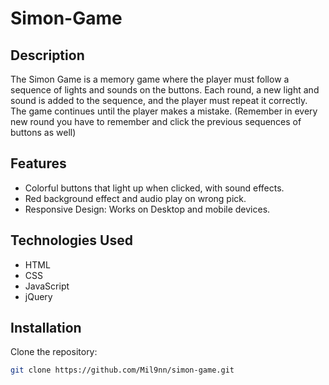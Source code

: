 # Simon-Game

## Description
The Simon Game is a memory game where the player must follow a sequence of lights and sounds on the buttons. Each round, a new light and sound is added to the sequence, and the player must repeat it correctly. The game continues until the player makes a mistake. (Remember in every new round you have to remember and click the previous sequences of buttons as well)

## Features
- Colorful buttons that light up when clicked, with sound effects.
- Red background effect and audio play on wrong pick.
- Responsive Design: Works on Desktop and mobile devices.

## Technologies Used
- HTML
- CSS
- JavaScript
- jQuery

## Installation
Clone the repository:
   ```bash
   git clone https://github.com/Mil9nn/simon-game.git
